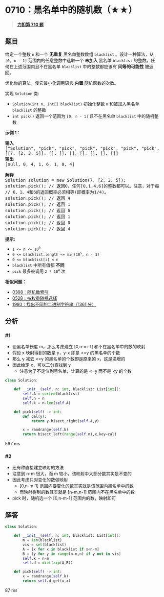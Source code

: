 # 0710：黑名单中的随机数（★★）


> <u>**[力扣第 710 题](https://leetcode.cn/problems/random-pick-with-blacklist/)**</u>

## 题目

<p>给定一个整数 <code>n</code> 和一个 <strong>无重复</strong> 黑名单整数数组 <code>blacklist</code> 。设计一种算法，从 <code>[0, n - 1]</code> 范围内的任意整数中选取一个 <strong>未加入 </strong>黑名单 <code>blacklist</code> 的整数。任何在上述范围内且不在黑名单 <code>blacklist</code> 中的整数都应该有 <strong>同等的可能性</strong> 被返回。</p>

<p>优化你的算法，使它最小化调用语言 <strong>内置</strong> 随机函数的次数。</p>

<p>实现 <code>Solution</code> 类:</p>

<ul>
<li><code>Solution(int n, int[] blacklist)</code> 初始化整数 <code>n</code> 和被加入黑名单 <code>blacklist</code> 的整数</li>
<li><code>int pick()</code> 返回一个范围为 <code>[0, n - 1]</code> 且不在黑名单 <code>blacklist</code> 中的随机整数</li>
</ul>



<p><strong>示例 1：</strong></p>

<pre>
<strong>输入</strong>
["Solution", "pick", "pick", "pick", "pick", "pick", "pick", "pick"]
[[7, [2, 3, 5]], [], [], [], [], [], [], []]
<strong>输出</strong>
[null, 0, 4, 1, 6, 1, 0, 4]

<b>解释
</b>Solution solution = new Solution(7, [2, 3, 5]);
solution.pick(); // 返回0，任何[0,1,4,6]的整数都可以。注意，对于每一个pick的调用，
// 0、1、4和6的返回概率必须相等(即概率为1/4)。
solution.pick(); // 返回 4
solution.pick(); // 返回 1
solution.pick(); // 返回 6
solution.pick(); // 返回 1
solution.pick(); // 返回 0
solution.pick(); // 返回 4
</pre>



<p><strong>提示:</strong></p>

<ul>
<li><code>1 &lt;= n &lt;= 10<sup>9</sup></code></li>
<li><code>0 &lt;= blacklist.length &lt;= min(10<sup>5</sup>, n - 1)</code></li>
<li><code>0 &lt;= blacklist[i] &lt; n</code></li>
<li><code>blacklist</code> 中所有值都 <strong>不同</strong></li>
<li> <code>pick</code> 最多被调用 <code>2 * 10<sup>4</sup></code> 次</li>
</ul>


**相似问题：**
- [0398：随机数索引](/leetcode/0398)
- [0528：按权重随机选择](/leetcode/0528)
- [1980：找出不同的二进制字符串（1361 分）](/leetcode/1980)


## 分析

### #1

- 设黑名单长度 m，那么考虑建立 [0,n-m-1] 和不在黑名单中的数的映射
- 假设 x 映射得到的数是 y，y-x 即是 <=y 的黑名单的个数
- 那么 y 减去 <=y 的黑名单的个数即是原来的 x，这是递增的
- 因此给定 x，可以二分查找到 y
	- 注意为了不定位到黑名单，计算的是 <=y 而不是 <y 的个数

```python
class Solution:

    def __init__(self, n: int, blacklist: List[int]):
        self.A = sorted(blacklist)
        self.n = n
        self.k = n-len(self.A)

    def pick(self) -> int:
        def cal(y):
            return y-bisect_right(self.A,y)

        x = randrange(self.k)
        return bisect_left(range(self.n),x,key=cal)
```
567 ms

### #2

- 还有种直接建立映射的方法
- 注意到 n-m 很大，而 m 较小，该映射中大部分数其实是不变的
- 因此考虑只对变化的数做映射
	- [0,n-m-1] 范围内要变化的数其实就是该范围内黑名单中的数
	- 而映射得到的数其实就是 [n-m,n-1] 范围内不在黑名单中的数
- pick 时，随机选一个 [0,n-m-1] 范围内的数，映射即可 

## 解答

```python
class Solution:

    def __init__(self, n: int, blacklist: List[int]):
        m = len(blacklist)
        vis = set(blacklist)
        A = [x for x in blacklist if x<n-m]
        B = [y for y in range(n-m,n) if y not in vis]
        self.k = n-m
        self.d = dict(zip(A,B))

    def pick(self) -> int:
        x = randrange(self.k)
        return self.d.get(x,x)
```
87 ms

